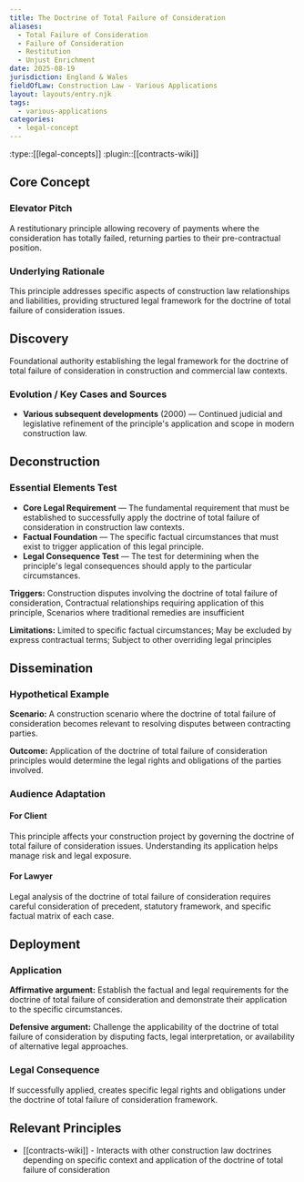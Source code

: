 ```yaml
---
title: The Doctrine of Total Failure of Consideration
aliases:
  - Total Failure of Consideration
  - Failure of Consideration
  - Restitution
  - Unjust Enrichment
date: 2025-08-19
jurisdiction: England & Wales
fieldOfLaw: Construction Law - Various Applications
layout: layouts/entry.njk
tags:
  - various-applications
categories:
  - legal-concept
---
```


:type::[[legal-concepts]]
:plugin::[[contracts-wiki]]

## Core Concept

### Elevator Pitch

A restitutionary principle allowing recovery of payments where the consideration has totally failed, returning parties to their pre-contractual position.

### Underlying Rationale

This principle addresses specific aspects of construction law relationships and liabilities, providing structured legal framework for the doctrine of total failure of consideration issues.

## Discovery

Foundational authority establishing the legal framework for the doctrine of total failure of consideration in construction and commercial law contexts.

### Evolution / Key Cases and Sources

- **Various subsequent developments** (2000) — Continued judicial and legislative refinement of the principle's application and scope in modern construction law.

## Deconstruction

### Essential Elements Test

- **Core Legal Requirement** — The fundamental requirement that must be established to successfully apply the doctrine of total failure of consideration in construction law contexts.
- **Factual Foundation** — The specific factual circumstances that must exist to trigger application of this legal principle.
- **Legal Consequence Test** — The test for determining when the principle's legal consequences should apply to the particular circumstances.

**Triggers:** Construction disputes involving the doctrine of total failure of consideration, Contractual relationships requiring application of this principle, Scenarios where traditional remedies are insufficient

**Limitations:** Limited to specific factual circumstances; May be excluded by express contractual terms; Subject to other overriding legal principles

## Dissemination

### Hypothetical Example

**Scenario:** A construction scenario where the doctrine of total failure of consideration becomes relevant to resolving disputes between contracting parties.

**Outcome:** Application of the doctrine of total failure of consideration principles would determine the legal rights and obligations of the parties involved.

### Audience Adaptation

#### For Client

This principle affects your construction project by governing the doctrine of total failure of consideration issues. Understanding its application helps manage risk and legal exposure.

#### For Lawyer

Legal analysis of the doctrine of total failure of consideration requires careful consideration of precedent, statutory framework, and specific factual matrix of each case.

## Deployment

### Application

**Affirmative argument:** Establish the factual and legal requirements for the doctrine of total failure of consideration and demonstrate their application to the specific circumstances.

**Defensive argument:** Challenge the applicability of the doctrine of total failure of consideration by disputing facts, legal interpretation, or availability of alternative legal approaches.

### Legal Consequence

If successfully applied, creates specific legal rights and obligations under the doctrine of total failure of consideration framework.

## Relevant Principles

- [[contracts-wiki]] - Interacts with other construction law doctrines depending on specific context and application of the doctrine of total failure of consideration
